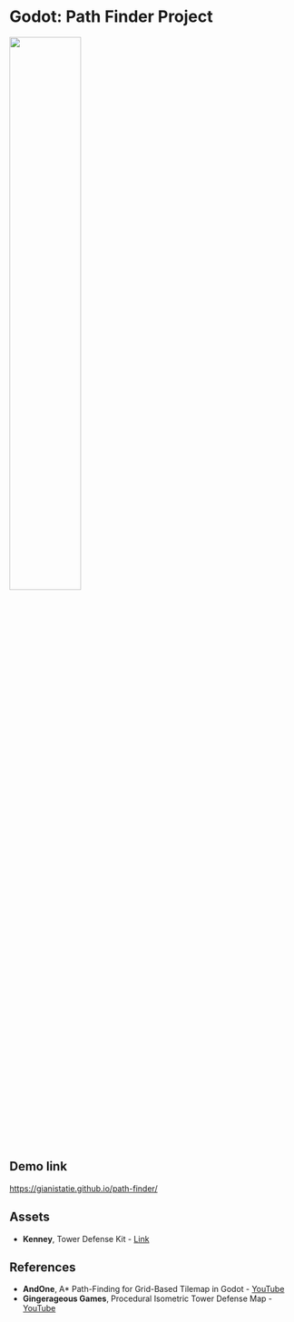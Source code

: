 # Godot: Path Finder Project 

[<img src="https://i.imgflip.com/37e1tp.jpg" width="50%"/>](image.png)

## Demo link
https://gianistatie.github.io/path-finder/

## Assets
* **Kenney**, Tower Defense Kit - [Link](https://kenney.nl/assets/tower-defense-kit)

## References
* **AndOne**, A* Path-Finding for Grid-Based Tilemap in Godot - [YouTube](https://www.youtube.com/watch?v=dVNH6mIDksQ&ab_channel=AndOne)
* **Gingerageous Games**, Procedural Isometric Tower Defense Map - [YouTube](https://www.youtube.com/watch?v=hVAdr0AboYU&ab_channel=GingerageousGames)